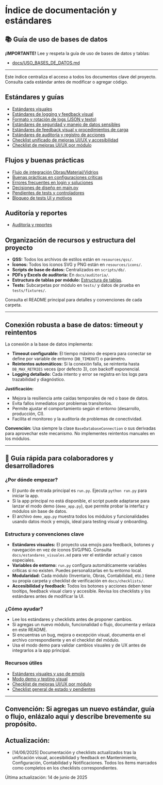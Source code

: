 # Índice de documentación y estándares

## 📚 Guía de uso de bases de datos

**¡IMPORTANTE!**
Lee y respeta la guía de uso de bases de datos y tablas:

- [docs/USO_BASES_DE_DATOS.md](USO_BASES_DE_DATOS.md)

---

Este índice centraliza el acceso a todos los documentos clave del proyecto. Consulta cada estándar antes de modificar o agregar código.

## Estándares y guías
- [Estándares visuales](estandares_visuales.md)
- [Estándares de logging y feedback visual](estandares_logging.md)
- [Formato y rotación de logs (JSON y texto)](estandares_logging.md#formato-json-y-rotacion)
- [Estándares de seguridad y manejo de datos sensibles](estandares_seguridad.md)
- [Estándares de feedback visual y procedimientos de carga](estandares_feedback.md)
- [Estándares de auditoría y registro de acciones](estandares_auditoria.md)
- [Checklist unificado de mejoras UI/UX y accesibilidad](checklists/checklist_unificado_mejoras_uiux.md)
- [Checklist de mejoras UI/UX por módulo](checklists/checklist_mejoras_uiux_por_modulo.md)

## Flujos y buenas prácticas
- [Flujo de integración Obras/Material/Vidrios](flujo_obras_material_vidrios.md)
- [Buenas prácticas en configuraciones críticas](buenas_practicas_configuraciones_criticas.md)
- [Errores frecuentes en login y soluciones](errores_frecuentes_login.md)
- [Decisiones de diseño en main.py](decisiones_main.md)
- [Pendientes de tests y controladores](pendientes_tests_y_controladores.md)
- [Bloqueo de tests UI y motivos](bloqueo_tests_ui.md)

## Auditoría y reportes
- [Auditoría y reportes](auditoria/README.md)

## Organización de recursos y estructura del proyecto

- **QSS:** Todos los archivos de estilos están en `resources/qss/`.
- **Íconos:** Todos los íconos SVG y PNG están en `resources/icons/`.
- **Scripts de base de datos:** Centralizados en `scripts/db/`.
- **PDFs y Excels de auditoría:** En `docs/auditoria/`.
- **Estructura de tablas por módulo:** [Estructura de tablas](estructura_tablas_por_modulo.md).
- **Tests:** Subcarpetas por módulo en `tests/` y datos de prueba en `tests/fixtures/`.

Consulta el README principal para detalles y convenciones de cada carpeta.

---

## Conexión robusta a base de datos: timeout y reintentos

La conexión a la base de datos implementa:
- **Timeout configurable:** El tiempo máximo de espera para conectar se define por variable de entorno (`DB_TIMEOUT`) o parámetro.
- **Reintentos automáticos:** Si la conexión falla, se reintenta hasta `DB_MAX_RETRIES` veces (por defecto 3), con backoff exponencial.
- **Logging detallado:** Cada intento y error se registra en los logs para trazabilidad y diagnóstico.

**Justificación:**
- Mejora la resiliencia ante caídas temporales de red o base de datos.
- Evita fallos inmediatos por problemas transitorios.
- Permite ajustar el comportamiento según el entorno (desarrollo, producción, CI).
- Facilita el monitoreo y la auditoría de problemas de conectividad.

**Convención:** Usa siempre la clase `BaseDatabaseConnection` o sus derivadas para aprovechar este mecanismo. No implementes reintentos manuales en los módulos.

---

## 🤝 Guía rápida para colaboradores y desarrolladores

### ¿Por dónde empezar?
- El punto de entrada principal es `run.py`. Ejecuta `python run.py` para iniciar la app.
- Si la app principal no está disponible, el script puede adaptarse para lanzar el modo demo (`demo_app.py`), que permite probar la interfaz y módulos sin base de datos.
- El archivo `demo_app.py` muestra todos los módulos y funcionalidades usando datos mock y emojis, ideal para testing visual y onboarding.

### Estructura y convenciones clave
- **Estándares visuales:** El proyecto usa emojis para feedback, botones y navegación en vez de íconos SVG/PNG. Consulta `docs/estandares_visuales.md` para ver el estándar actual y casos especiales.
- **Variables de entorno:** `run.py` configura automáticamente variables críticas si no existen. Puedes personalizarlas en tu entorno local.
- **Modularidad:** Cada módulo (Inventario, Obras, Contabilidad, etc.) tiene su propia carpeta y checklist de verificación en `docs/checklists/`.
- **Accesibilidad y feedback:** Todos los botones y acciones deben tener tooltips, feedback visual claro y accesible. Revisa los checklists y los estándares antes de modificar la UI.

### ¿Cómo ayudar?
- Lee los estándares y checklists antes de proponer cambios.
- Si agregas un nuevo módulo, funcionalidad o flujo, documenta y enlaza en este README.
- Si encuentras un bug, mejora o excepción visual, documenta en el archivo correspondiente y en el checklist del módulo.
- Usa el modo demo para validar cambios visuales y de UX antes de integrarlos a la app principal.

### Recursos útiles
- [Estándares visuales y uso de emojis](estandares_visuales.md)
- [Modo demo y testing visual](../demo_app.py)
- [Checklist de mejoras UI/UX por módulo](checklists/checklist_mejoras_uiux_por_modulo.md)
- [Checklist general de estado y pendientes](CHECKLIST_ESTADO_PROYECTO.md)

---

## **Convención:** Si agregas un nuevo estándar, guía o flujo, enlázalo aquí y describe brevemente su propósito.

## **Actualización:**
- [14/06/2025] Documentación y checklists actualizados tras la unificación visual, accesibilidad y feedback en Mantenimiento, Configuración, Contabilidad y Notificaciones. Todos los ítems marcados como completos en los checklists correspondientes.

Última actualización: 14 de junio de 2025
